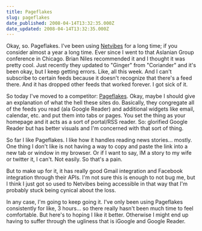 ```yaml
---
title: Pageflakes
slug: pageflakes
date_published: 2008-04-14T13:32:35.000Z
date_updated: 2008-04-14T13:32:35.000Z
---
```


Okay, so. Pageflakes. I've been using [Netvibes](http://www.netvibes.com) for a long time; if you consider almost a year a long time. Ever since I went to that Aslanian Group conference in Chicago. Brian Niles recommended it and I thought it was pretty cool. Just recently they updated to "Ginger" from "Coriander" and it's been okay, but I keep getting errors. Like, all this week. And I can't subscribe to certain feeds because it doesn't recognize that there's a feed there. And it has dropped other feeds that worked forever. I got sick of it.

So today I've moved to a competitor: [Pageflakes](http://www.pageflakes.com). Okay, maybe I should give an explanation of what the hell these sites do. Basically, they congregate all of the feeds you read (ala Google Reader) and additional widgets like email, calendar, etc. and put them into tabs or pages. You set the thing as your homepage and it acts as a sort of portal/RSS reader. So: glorified Google Reader but has better visuals and I'm concerned with that sort of thing.

So far I like Pageflakes. I like how it handles reading news stories... mostly. One thing I don't like is not having a way to copy and paste the link into a new tab or window in my browser. Or if I want to say, IM a story to my wife or twitter it, I can't. Not easily. So that's a pain.

But to make up for it, it has really good Gmail integration and Facebook integration through their APIs. I'm not sure this is enough to not bug me, but I think I just got so used to Netvibes being accessible in that way that I'm probably stuck being cynical about the loss.

In any case, I'm going to keep going it. I've only been using Pageflakes consistently for like, 3 hours... so there really hasn't been much time to feel comfortable. But here's to hoping I like it better. Otherwise I might end up having to suffer through the ugliness that is iGoogle and Google Reader.
